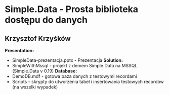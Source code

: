 ﻿# Simple.Data - Prosta biblioteka dostępu do danych
## Krzysztof Krzyśków
**Presentation:**
* SimpleData-prezentacja.pptx - Prezentacja
**Solution:**
* SimpleWithMssql - projekt z demem Simple.Data na MSSQL (Simple.Data v 0.19)
**Database:**
* DemoDB.mdf - gotowa baza danych z testowymi recordami
* Scripts - skrypty do utworzenia tabel i insertowania testowych recordów (na wszelki wypadek)